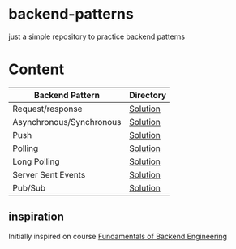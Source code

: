 # backend-patterns

just a simple repository to practice backend patterns

# Content

| Backend Pattern          | Directory                                                      |
| ------------------------ | -------------------------------------------------------------- |
| Request/response         | [Solution](/request-response/)                                 |
| Asynchronous/Synchronous | [Solution](/asynchrounous-synchronous/)                        |
| Push                     | [Solution](/push/)                                             |
| Polling                  | [Solution](/polling/)                                          |
| Long Polling             | [Solution](/long-polling/)                                     |
| Server Sent Events       | [Solution](/server-sent-events/)                               |
| Pub/Sub                  | [Solution](https://github.com/androdri1998/user-crud-rabbitmq) |

## inspiration

Initially inspired on course [Fundamentals of Backend Engineering](https://www.udemy.com/course/fundamentals-of-backend-communications-and-protocols/)

